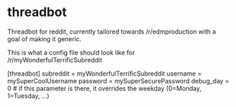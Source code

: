 threadbot
=========

Threadbot for reddit, currently tailored towards /r/edmproduction with a goal of making it generic.

This is what a config file should look like for /r/myWonderfulTerrificSubreddit


[threadbot]
subreddit = myWonderfulTerrificSubreddit
username = mySuperCoolUsername
password = mySuperSecurePassword
debug_day = 0 # if this parameter is there, it overrides the weekday (0=Monday, 1=Tuesday, ...)